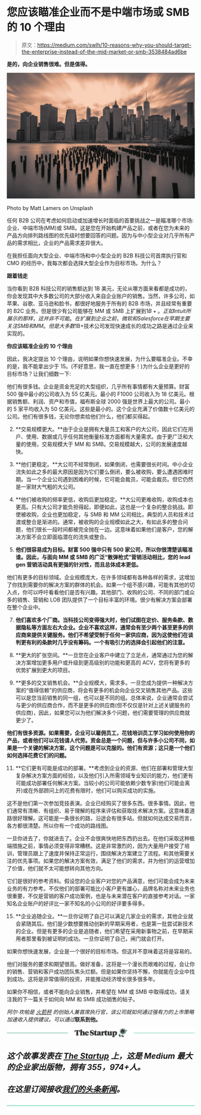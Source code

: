# 您应该瞄准企业而不是中端市场或 SMB 的 10 个理由

> 原文：<https://medium.com/swlh/10-reasons-why-you-should-target-the-enterprise-instead-of-the-mid-market-or-smb-3538484ad6be>

**是的，向企业销售很难。但是值得。**

![](img/46dc26f8ec2e7792647a4f7f382deed1.png)

Photo by Matt Lamers on Unsplash

任何 B2B 公司在考虑如何启动或加速增长时面临的首要挑战之一是瞄准哪个市场:企业、中端市场(MM)或 SMB。这是您在开始构建产品之前，或者在您为未来的产品方向排列路线图的优先级时想要回答的问题。因为与中小型企业对几乎所有产品的需求相比，企业的产品需求差异很大。

在我担任面向大型企业、中端市场和中小型企业的 B2B 科技公司首席执行官和 CMO 的经历中，我每次都会选择大型企业作为目标市场。为什么？

**跟着钱走**

当你看到 B2B 科技公司的销售额达到 1B 美元，无论从哪方面来看都是成功的，你会发现其中大多数公司的大部分收入来自企业账户的销售。当然，许多公司，如苹果、谷歌、亚马逊和脸书，都很好地服务于所有的 B2B 市场，并且经常有重要的 B2C 业务。但是很少有公司能够在 MM 或 SMB 上扩展到$1B+。正如 Intuit 所展示的那样，这并非不可能。在扩展到企业之前，微软和 Salesforce 在早期主要关注 SMB 和 MM。但是大多数$1B+技术公司发现快速成长的成功之路是通过企业来实现的。

**你应该瞄准企业的 10 个理由**

因此，我决定提出 10 个理由，说明如果你想快速发展，为什么要瞄准企业。不幸的是，我不能拿出少于 15。(不好意思，我一直在想更多！)为什么企业是更好的目标市场？让我们细数一下:

他们有很多钱。企业是资金充足的大型组织，几乎所有事情都有大量预算。财富 500 强中最小的公司收入为 55 亿美元。最小的 F1000 公司收入为 18 亿美元。根据销售额、利润、资产和市值，福布斯全球 2000 强是世界上最大的公司。最小的 5 家平均收入为 50 亿美元。这些是最小的。这个企业充满了价值数十亿美元的公司。他们有很多钱，无论你想卖给他们什么，他们都买得起。

2) **交易规模更大。**由于企业是拥有大量员工和客户的大公司，因此它们在用户、使用、数据或几乎任何其他衡量标准方面都有大量需求。由于更广泛和大量的使用，交易规模大于 MM 和 SMB。交易规模越大，公司的发展速度越快。

3) **他们更稳定。**大公司不经常倒闭，如果倒闭，也需要很长时间。中小企业流失如此之多的最大原因是因为它们要么倒闭，要么被收购，要么遭遇困难时期。当一个企业公司遇到困难的时候，它可能会裁员，可能会裁员。但它仍然是一家财大气粗的大公司。

4) **他们被收购的频率更低，收购后更加稳定。**大公司更难收购，收购成本也更高。只有大公司才能负担得起，即便如此，这也是一个复杂的整合挑战。即使被收购，企业也更加稳定，与 SMB 和 MM 公司相比，典型的人员和技术过渡或整合是渐进的。通常，被收购的企业规模如此之大，有如此多的整合问题，他们很长一段时间都被完全抛在一边。这意味着如果他们是客户，您的解决方案不会立即面临潜在的流失或整合。

5) **他们很容易成为目标。财富 500 强中只有 500 家公司，所以你很清楚该瞄准谁。因此，与面向 MM 或 SMB 的广泛“散弹枪式”营销活动相比，您的 lead gen 营销活动具有更强的针对性，而且总体成本更低。**

他们有更多的目标领域。企业规模庞大，在许多领域都有各种各样的需求，这增加了你找到需要你的解决方案的群体的机会。如果一个组不感兴趣，可能有其他的切入点，你可以呼吁看看他们是否有兴趣。其他部门、收购的公司、不同的部门或众多的销售、营销和 LOB 团队提供了一个目标丰富的环境。很少有解决方案会部署在整个企业中。

7) **他们喜欢多个厂商。当科技公司变得强大时，他们试图在定价、服务条款、数据隐私等方面左右大企业。企业不喜欢这样，通常会有至少两个甚至更多的供应商来提供关键服务。他们不希望受制于任何一家供应商，因为这使他们在谈判更有利的条款时几乎没有筹码。一个有吸引力的选择会引起他们的注意。**

8) **更大的扩张空间。**一旦您在企业客户中建立了立足点，通常通过为您的解决方案增加更多用户或升级到更高级别的功能和更高的 ACV，您将有更多的优势扩展到更大的项目。

9) **更多的交叉销售机会。**企业规模大，需求多。一旦您成为提供一种解决方案的“值得信赖”的供应商，将会有更多的机会向企业交叉销售其他产品。这些可以是您当前销售的同一组，也可以是不同的组。总体来说，企业通常会尝试与更少的供应商合作，而不是更多的供应商(但不仅仅是针对上述关键服务的供应商)，因此，如果您可以为他们解决多个问题，他们需要管理的供应商就更少了。

**他们有很多资源。如果需要，企业可以雇佣员工，花钱培训员工学习如何使用你的产品，或者他们可以花钱请人代劳。资金总是一个问题，但与许多小公司不同，如果是一个关键的解决方案，这个问题是可以克服的。他们有资源；这只是一个他们如何选择花费它们的问题。**

11) **它们更有可能是成功的部署。**考虑到企业的资源、他们在部署和管理大型复杂解决方案方面的经验，以及他们引入所需领域专业知识的能力，他们更有可能成功部署任何解决方案。当较小的公司可能依赖少数专家(他们可能会离开)或在外部顾问上的花费有限时，他们可以购买成功的实施。

这不是他们第一次参加竞技表演。企业已经购买了很多东西。很多事情。因此，他们通常有清晰、有组织、易于理解的程序来评估和获取技术解决方案。这意味着道路很好理解。这可能是一条很长的路，沿途会有很多站。但就如何达成交易而言，各方都很清楚。所以你有一个成功的路线图。

一旦你进去了，你就进去了。企业不会很爽快地把东西扔出去。在他们采取这种极端措施之前，事情必须变得非常糟糕。这是非常激烈的，因为大量用户接受了培训，管理员跟上了速度并保持正常运行，围绕解决方案建立了流程。和其他需要关注的优先事项。如果您的解决方案有效，满足了他们的需求，并为他们的运营增加了价值，他们就不太可能想转向其他方向。

它们是很好的参考资料。假设您的企业客户对您的产品满意，他们可能会成为未来业务的有力参考。不仅他们的部署可能比小客户更有雄心，品牌名称对未来业务也很重要，不仅是营销的客户成功案例，也是与未来潜在客户的直接参考对话。一家知名企业账户的好评比一家不知名的小公司的好评要多得多。

15) **企业追随企业。**一旦你证明了自己可以满足几家企业的需求，其他企业就会紧随其后。他们是少数想要推动创新的早期采用者，也是第一批尝试新技术的企业。但是有更多的企业是追随者，他们希望在采用新事物之前，在早期采用者那里看到被证明的成功。一旦你证明了自己，闸门就会打开。

如果你想快速发展，企业是一个很好的目标市场。但这并不意味着这将是容易的。

他们对服务的要求和期望很高。做好准备，这将是一个漫长而艰难的过程，会让你的销售、营销和客户成功团队焦头烂额。但是如果你坚持不懈，你就能在企业中找到成功。这将是非常值得的投资，并能推动经济增长很多很多年。

如果你不相信，或者不能向企业销售，并希望在 MM 或 SMB 中取得成功，请关注我的下一篇关于如何向 MM 和 SMB 成功销售的帖子。

*阿尔·坎帕是* [*火箭秤*](http://www.rocketscale.net) *的创始人兼首席执行官，该公司就如何通过强有力的上市策略加速收入提供建议。可以通过*[](http://www.rocketscale.net)**联系到他。**

*[![](img/308a8d84fb9b2fab43d66c117fcc4bb4.png)](https://medium.com/swlh)*

## *这个故事发表在 [The Startup](https://medium.com/swlh) 上，这是 Medium 最大的企业家出版物，拥有 355，974+人。*

## *在这里订阅接收[我们的头条新闻](http://growthsupply.com/the-startup-newsletter/)。*

*[![](img/b0164736ea17a63403e660de5dedf91a.png)](https://medium.com/swlh)*